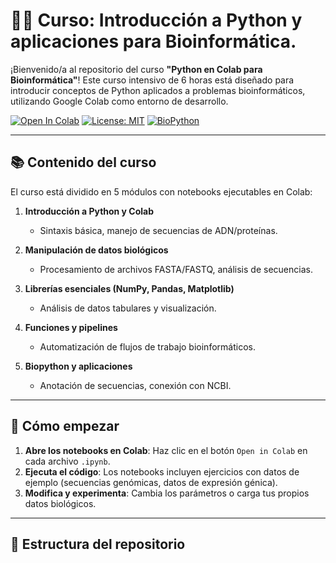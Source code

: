 # 🧬🐍 Curso: Introducción a Python y aplicaciones para Bioinformática.

¡Bienvenido/a al repositorio del curso **"Python en Colab para Bioinformática"**! Este curso intensivo de 6 horas está diseñado para introducir conceptos de Python aplicados a problemas bioinformáticos, utilizando Google Colab como entorno de desarrollo.

[![Open In Colab](https://colab.research.google.com/assets/colab-badge.svg)](https://colab.research.google.com/github/tu-usuario/repositorio/)  [![License: MIT](https://img.shields.io/badge/License-MIT-yellow.svg)](https://opensource.org/licenses/MIT)  [![BioPython](https://img.shields.io/badge/Powered%20by-BioPython-green.svg)](https://biopython.org/)

---

## 📚 Contenido del curso
El curso está dividido en 5 módulos con notebooks ejecutables en Colab:

1. **Introducción a Python y Colab**  
   - Sintaxis básica, manejo de secuencias de ADN/proteínas.

2. **Manipulación de datos biológicos**  
   - Procesamiento de archivos FASTA/FASTQ, análisis de secuencias.

3. **Librerías esenciales (NumPy, Pandas, Matplotlib)**  
   - Análisis de datos tabulares y visualización.

4. **Funciones y pipelines**  
   - Automatización de flujos de trabajo bioinformáticos.

5. **Biopython y aplicaciones**  
   - Anotación de secuencias, conexión con NCBI.

---

## 🚀 Cómo empezar
1. **Abre los notebooks en Colab**: Haz clic en el botón `Open in Colab` en cada archivo `.ipynb`.
2. **Ejecuta el código**: Los notebooks incluyen ejercicios con datos de ejemplo (secuencias genómicas, datos de expresión génica).
3. **Modifica y experimenta**: Cambia los parámetros o carga tus propios datos biológicos.

---

## 📁 Estructura del repositorio
